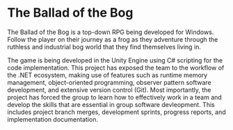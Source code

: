 # The Ballad of the Bog
The Ballad of the Bog is a top-down RPG being developed for Windows. Follow the player on their journey as a frog as they adventure through the ruthless and industrial bog world that they find themselves living in.

The game is being developed in the Unity Engine using C# scripting for the code implementation. This project has exposed the team to the workflow of the .NET ecosystem, making use of features such as runtime memory management, object-oriented programming, observer pattern software development, and extensive version control (Git). Most importantly, the project has forced the group to learn how to effectively work in a team and develop the skills that are essential in group software devleopment. This includes project branch merges, development sprints, progress reports, and implementation documentation.
